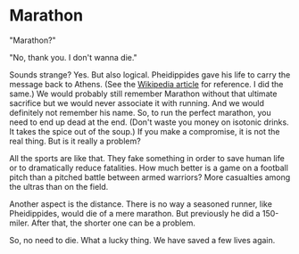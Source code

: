 Marathon
========

"Marathon?"

"No, thank you. I don't wanna die."

Sounds strange? Yes. But also logical. Pheidippides gave his life to carry the message back to Athens. (See the [Wikipedia article][1] for reference. I did the same.) We would probably still remember Marathon without that ultimate sacrifice but we would never associate it with running. And we would definitely not remember his name. So, to run the perfect marathon, you need to end up dead at the end. (Don't waste you money on isotonic drinks. It takes the spice out of the soup.) If you make a compromise, it is not the real thing. But is it really a problem?

All the sports are like that. They fake something in order to save human life or to dramatically reduce fatalities. How much better is a game on a football pitch than a pitched battle between armed warriors? More casualties among the ultras than on the field.

Another aspect is the distance. There is no way a seasoned runner, like Pheidippides, would die of a mere marathon. But previously he did a 150-miler. After that, the shorter one can be a problem.

So, no need to die. What a lucky thing. We have saved a few lives again.

[1]: https://en.wikipedia.org/wiki/Pheidippides
